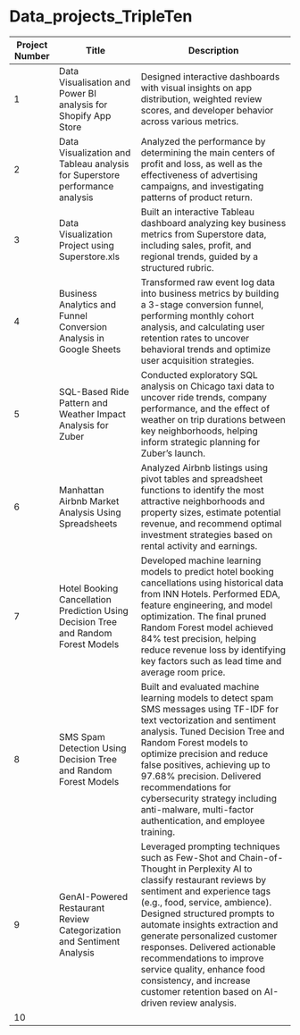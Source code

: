 # Data_projects_TripleTen

| Project Number | Title                                                                                      | Description                                                                                                                                                           |
|----------------|--------------------------------------------------------------------------------------------|-----------------------------------------------------------------------------------------------------------------------------------------------------------------------|
| 1              | Data Visualisation and Power BI analysis for Shopify App Store                             | Designed interactive dashboards with visual insights on app distribution, weighted review scores, and developer behavior across various metrics.                      |
| 2              | Data Visualization and Tableau analysis for Superstore performance analysis                | Analyzed the performance by determining the main centers of profit and loss, as well as the effectiveness of advertising campaigns, and investigating patterns of product return. |
| 3              | Data Visualization Project using Superstore.xls                                            | Built an interactive Tableau dashboard analyzing key business metrics from Superstore data, including sales, profit, and regional trends, guided by a structured rubric. |
| 4              | Business Analytics and Funnel Conversion Analysis in Google Sheets                         | Transformed raw event log data into business metrics by building a 3-stage conversion funnel, performing monthly cohort analysis, and calculating user retention rates to uncover behavioral trends and optimize user acquisition strategies. |
| 5              | SQL-Based Ride Pattern and Weather Impact Analysis for Zuber                               | Conducted exploratory SQL analysis on Chicago taxi data to uncover ride trends, company performance, and the effect of weather on trip durations between key neighborhoods, helping inform strategic planning for Zuber’s launch. |
| 6              | Manhattan Airbnb Market Analysis Using Spreadsheets                                        | Analyzed Airbnb listings using pivot tables and spreadsheet functions to identify the most attractive neighborhoods and property sizes, estimate potential revenue, and recommend optimal investment strategies based on rental activity and earnings. |
| 7              | Hotel Booking Cancellation Prediction Using Decision Tree and Random Forest Models         | Developed machine learning models to predict hotel booking cancellations using historical data from INN Hotels. Performed EDA, feature engineering, and model optimization. The final pruned Random Forest model achieved 84% test precision, helping reduce revenue loss by identifying key factors such as lead time and average room price. |
| 8              | SMS Spam Detection Using Decision Tree and Random Forest Models                            | Built and evaluated machine learning models to detect spam SMS messages using TF-IDF for text vectorization and sentiment analysis. Tuned Decision Tree and Random Forest models to optimize precision and reduce false positives, achieving up to 97.68% precision. Delivered recommendations for cybersecurity strategy including anti-malware, multi-factor authentication, and employee training. |
| 9              | GenAI-Powered Restaurant Review Categorization and Sentiment Analysis                      | Leveraged prompting techniques such as Few-Shot and Chain-of-Thought in Perplexity AI to classify restaurant reviews by sentiment and experience tags (e.g., food, service, ambience). Designed structured prompts to automate insights extraction and generate personalized customer responses. Delivered actionable recommendations to improve service quality, enhance food consistency, and increase customer retention based on AI-driven review analysis. |
| 10             |                                                                                            |                                                                                                                                                                       |
